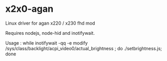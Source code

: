 # x2x0-agan
Linux driver for agan x220 / x230 fhd mod

Requires nodejs, node-hid and inotifywait.

Usage :
while inotifywait -qq -e modify /sys/class/backlight/acpi_video0/actual_brightness ; do ./setbrightness.js; done
